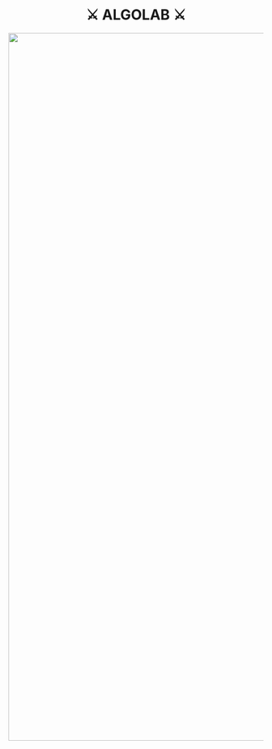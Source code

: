 <h1 align="center">⚔️ ALGOLAB ⚔️</h1>

<p align="center"><img src="https://github.com/iturobotolympics/AlgoLAB/assets/151058538/074d4f2f-133a-4714-949b-08852f4df74a" width="1400"</p>
